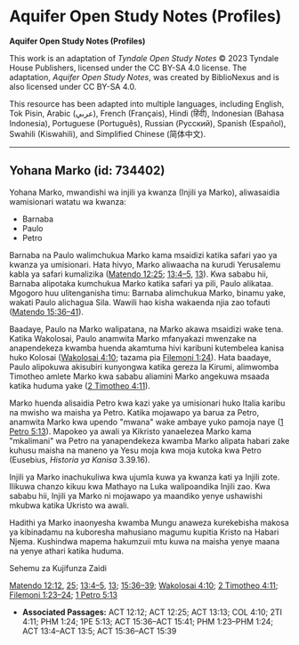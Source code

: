 # Aquifer Open Study Notes (Profiles)

**Aquifer Open Study Notes (Profiles)**

This work is an adaptation of *Tyndale Open Study Notes* © 2023 Tyndale House Publishers, licensed under the CC BY\-SA 4\.0 license. The adaptation, *Aquifer Open Study Notes*, was created by BiblioNexus and is also licensed under CC BY\-SA 4\.0\.

This resource has been adapted into multiple languages, including English, Tok Pisin, Arabic (عربي), French (Français), Hindi (हिंदी), Indonesian (Bahasa Indonesia), Portuguese (Português), Russian (Русский), Spanish (Español), Swahili (Kiswahili), and Simplified Chinese (简体中文).



--------------------------------

## Yohana Marko (id: 734402)

Yohana Marko, mwandishi wa injili ya kwanza (Injili ya Marko), aliwasaidia wamisionari watatu wa kwanza:

* Barnaba
* Paulo
* Petro

Barnaba na Paulo walimchukua Marko kama msaidizi katika safari yao ya kwanza ya umisionari. Hata hivyo, Marko aliwaacha na kurudi Yerusalemu kabla ya safari kumalizika ([Matendo 12:25](https://ref.ly/Acts12:25); [13:4–5](https://ref.ly/Acts13:4-Acts13:5), [13](https://ref.ly/Acts13:13)). Kwa sababu hii, Barnaba alipotaka kumchukua Marko katika safari ya pili, Paulo alikataa. Mgogoro huu ulitenganisha timu: Barnaba alimchukua Marko, binamu yake, wakati Paulo alichagua Sila. Wawili hao kisha wakaenda njia zao tofauti ([Matendo 15:36–41](https://ref.ly/Acts15:36-Acts15:41)).

Baadaye, Paulo na Marko walipatana, na Marko akawa msaidizi wake tena. Katika Wakolosai, Paulo anamwita Marko mfanyakazi mwenzake na anapendekeza kwamba huenda akamtuma hivi karibuni kutembelea kanisa huko Kolosai ([Wakolosai 4:10](https://ref.ly/Col4:10); tazama pia [Filemoni 1:24](https://ref.ly/Phlm1:24)). Hata baadaye, Paulo alipokuwa akisubiri kunyongwa katika gereza la Kirumi, alimwomba Timotheo amlete Marko kwa sababu aliamini Marko angekuwa msaada katika huduma yake ([2 Timotheo 4:11](https://ref.ly/2Tim4:11)).

Marko huenda alisaidia Petro kwa kazi yake ya umisionari huko Italia karibu na mwisho wa maisha ya Petro. Katika mojawapo ya barua za Petro, anamwita Marko kwa upendo "mwana" wake ambaye yuko pamoja naye ([1 Petro 5:13](https://ref.ly/1Pet5:13)). Mapokeo ya awali ya Kikristo yanaelezea Marko kama "mkalimani" wa Petro na yanapendekeza kwamba Marko alipata habari zake kuhusu maisha na maneno ya Yesu moja kwa moja kutoka kwa Petro (Eusebius, *Historia ya Kanisa* 3\.39\.16\).

Injili ya Marko inachukuliwa kwa ujumla kuwa ya kwanza kati ya Injili zote. Ilikuwa chanzo kikuu kwa Mathayo na Luka walipoandika Injili zao. Kwa sababu hii, Injili ya Marko ni mojawapo ya maandiko yenye ushawishi mkubwa katika Ukristo wa awali.

Hadithi ya Marko inaonyesha kwamba Mungu anaweza kurekebisha makosa ya kibinadamu na kuboresha mahusiano magumu kupitia Kristo na Habari Njema. Kushindwa mapema hakumzuii mtu kuwa na maisha yenye maana na yenye athari katika huduma.

Sehemu za Kujifunza Zaidi

[Matendo 12:12](https://ref.ly/Acts12:12), [25](https://ref.ly/Acts12:25); [13:4–5](https://ref.ly/Acts13:4-Acts13:5), [13](https://ref.ly/Acts13:13); [15:36–39](https://ref.ly/Acts15:36-Acts15:39); [Wakolosai 4:10](https://ref.ly/Col4:10); [2 Timotheo 4:11](https://ref.ly/2Tim4:11); [Filemoni 1:23–24](https://ref.ly/Phlm1:23-Phlm1:24); [1 Petro 5:13](https://ref.ly/1Pet5:13)

* **Associated Passages:** ACT 12:12; ACT 12:25; ACT 13:13; COL 4:10; 2TI 4:11; PHM 1:24; 1PE 5:13; ACT 15:36–ACT 15:41; PHM 1:23–PHM 1:24; ACT 13:4–ACT 13:5; ACT 15:36–ACT 15:39

